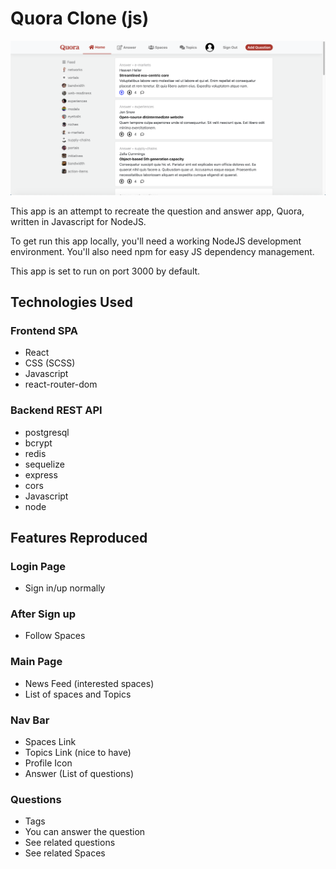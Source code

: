 # Quora Clone (js)

![Home Page](./quora_home.png)

This app is an attempt to recreate the question and answer app, Quora, written in Javascript for NodeJS.

To get run this app locally, you'll need a working NodeJS development environment. You'll also need npm for easy JS dependency management.

This app is set to run on port 3000 by default.

## Technologies Used

### Frontend SPA

- React
- CSS (SCSS)
- Javascript
- react-router-dom

### Backend REST API

- postgresql
- bcrypt
- redis
- sequelize
- express
- cors
- Javascript
- node

## Features Reproduced

### Login Page

- Sign in/up normally

### After Sign up

- Follow Spaces

### Main Page

- News Feed (interested spaces)
- List of spaces and Topics

### Nav Bar

- Spaces Link
- Topics Link (nice to have)
- Profile Icon
- Answer (List of questions)

### Questions

- Tags
- You can answer the question
- See related questions
- See related Spaces
